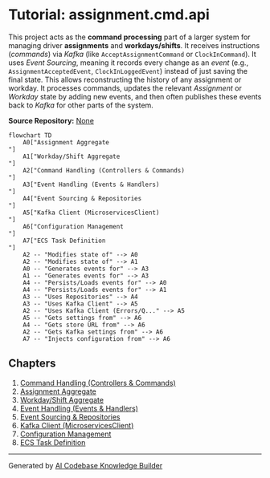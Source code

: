 # Tutorial: assignment.cmd.api

This project acts as the **command processing** part of a larger system for managing driver **assignments** and **workdays/shifts**.
It receives instructions (*commands*) via *Kafka* (like `AcceptAssignmentCommand` or `ClockInCommand`).
It uses *Event Sourcing*, meaning it records every change as an *event* (e.g., `AssignmentAcceptedEvent`, `ClockInLoggedEvent`) instead of just saving the final state.
This allows reconstructing the history of any assignment or workday. It processes commands, updates the relevant *Assignment* or *Workday* state by adding new events, and then often publishes these events back to *Kafka* for other parts of the system.


**Source Repository:** [None](None)

```mermaid
flowchart TD
    A0["Assignment Aggregate
"]
    A1["Workday/Shift Aggregate
"]
    A2["Command Handling (Controllers & Commands)
"]
    A3["Event Handling (Events & Handlers)
"]
    A4["Event Sourcing & Repositories
"]
    A5["Kafka Client (MicroservicesClient)
"]
    A6["Configuration Management
"]
    A7["ECS Task Definition
"]
    A2 -- "Modifies state of" --> A0
    A2 -- "Modifies state of" --> A1
    A0 -- "Generates events for" --> A3
    A1 -- "Generates events for" --> A3
    A4 -- "Persists/Loads events for" --> A0
    A4 -- "Persists/Loads events for" --> A1
    A3 -- "Uses Repositories" --> A4
    A3 -- "Uses Kafka Client" --> A5
    A2 -- "Uses Kafka Client (Errors/Q..." --> A5
    A5 -- "Gets settings from" --> A6
    A4 -- "Gets store URL from" --> A6
    A2 -- "Gets Kafka settings from" --> A6
    A7 -- "Injects configuration from" --> A6
```

## Chapters

1. [Command Handling (Controllers & Commands)
](01_command_handling__controllers___commands__.md)
2. [Assignment Aggregate
](02_assignment_aggregate_.md)
3. [Workday/Shift Aggregate
](03_workday_shift_aggregate_.md)
4. [Event Handling (Events & Handlers)
](04_event_handling__events___handlers__.md)
5. [Event Sourcing & Repositories
](05_event_sourcing___repositories_.md)
6. [Kafka Client (MicroservicesClient)
](06_kafka_client__microservicesclient__.md)
7. [Configuration Management
](07_configuration_management_.md)
8. [ECS Task Definition
](08_ecs_task_definition_.md)


---

Generated by [AI Codebase Knowledge Builder](https://github.com/The-Pocket/Tutorial-Codebase-Knowledge)